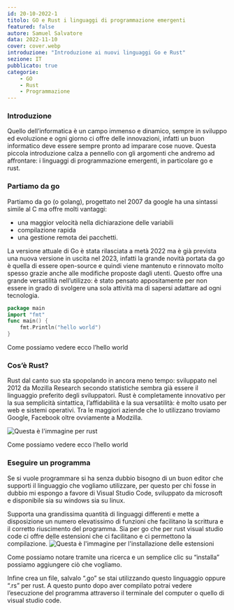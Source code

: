 ```yaml
---
id: 20-10-2022-1
titolo: GO e Rust i linguaggi di programmazione emergenti
featured: false
autore: Samuel Salvatore
data: 2022-11-10
cover: cover.webp
introduzione: "Introduzione ai nuovi linguaggi Go e Rust"
sezione: IT
pubblicato: true
categorie:
    - GO
    - Rust
    - Programmazione
---
```



### Introduzione


Quello dell’informatica è un campo immenso e dinamico, sempre in sviluppo ed evoluzione e ogni giorno ci offre delle innovazioni, infatti un buon informatico deve essere sempre pronto ad imparare cose nuove.
Questa piccola introduzione calza a pennello con gli argomenti che andremo ad affrontare: i linguaggi di programmazione emergenti, in particolare go e rust.


### Partiamo da go


Partiamo da go (o golang), progettato nel 2007 da google ha una sintassi simile al C ma offre molti vantaggi: 
- una maggior velocità nella dichiarazione delle variabili
- compilazione rapida 
- una gestione remota dei pacchetti.

La versione attuale di Go è stata rilasciata a metà 2022 ma è già prevista una nuova versione in uscita nel 2023, infatti la grande novità portata da go è quella di essere open-source e quindi viene mantenuto e rinnovato molto spesso grazie anche alle modifiche proposte dagli utenti. Questo offre una grande versatilità nell’utilizzo: è stato pensato appositamente per non essere in grado di svolgere una sola attività ma di sapersi adattare ad ogni tecnologia.

```go
package main
import "fmt"
func main() {
    fmt.Println("hello world")
}
```

Come possiamo vedere ecco l’hello world

### Cos’è Rust?


Rust dal canto suo sta spopolando in ancora meno tempo: sviluppato nel 2012 da Mozilla Research secondo statistiche sembra già essere il linguaggio preferito degli sviluppatori.
Rust è completamente innovativo per la sua semplicità sintattica, l’affidabilità e la sua versatilità: è molto usato per web e sistemi operativi.
Tra le maggiori aziende che lo utilizzano troviamo Google, Facebook oltre ovviamente a Modzilla. 

![Questa è l'immagine per rust](/img/posts/go-e-rust-i-linguaggi-di-programmazione-emergenti/rust.webp "Questa è una immagine")

Come possiamo vedere ecco l’hello world


### Eseguire un programma
Se si vuole programmare si ha senza dubbio bisogno di un buon editor che supporti il linguaggio che vogliamo utilizzare, per questo per chi fosse in dubbio mi espongo a favore di Visual Studio Code, sviluppato da microsoft e disponibile sia su windows sia su linux. 

Supporta una grandissima quantità di linguaggi differenti e mette a disposizione un numero elevatissimo di funzioni che facilitano la scrittura e il corretto riuscimento del programma.
Sia per go che per rust visual studio code ci offre delle estensioni che ci facilitano e 
ci permettono la compilazione.
![Questa è l'immagine per l'installazione delle estensioni](/img/posts/go-e-rust-i-linguaggi-di-programmazione-emergenti/go-for-visual-studio-code.webp "Questa è una immagine") 

Come possiamo notare tramite una ricerca e un semplice clic su “installa” possiamo aggiungere ciò che vogliamo.

Infine crea un file, salvalo “.go” se stai utilizzando questo linguaggio oppure “.rs” per rust. A questo punto dopo aver compilato potrai vedere l’esecuzione del programma attraverso il terminale del computer o quello di visual studio code.
